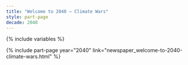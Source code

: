 ```yaml
---
title: "Welcome to 2040 – Climate Wars"
style: part-page
decade: 2040
---
```


{% include variables %}

{% include part-page year="2040" link="newspaper_welcome-to-2040-climate-wars.html" %}

